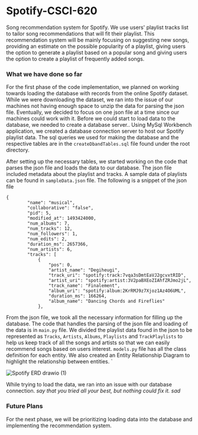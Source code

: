 # Spotify-CSCI-620
Song recommendation system for Spotify. We use users' playlist tracks list to tailor song recommendations that will fit their playlist. This recommendation system will be mainly focusing on suggesting new songs, providing an estimate on the possible popularity of a playlist, giving users the option to generate a playlist based on a popular song and giving users the option to create a playlist of frequently added songs.

### What we have done so far
For the first phase of the code implementation, we planned on working towards loading the database with records from the online Spotify dataset. While we were downloading the dataset, we ran into the issue of our machines not having enough space to unzip the data for parsing the json file. Eventually, we decided to focus on one json file at a time since our machines could work with it. Before we could start to load data to the database, we needed to create a database server.. Using MySql Workbench application, we created a database connection server to host our Spotify playlist data. The sql queries we used for making the database and the respective tables are in the `createDbandTables.sql` file found under the root directory. 

After setting up the necessary tables, we started working on the code that parses the json file and loads the data to our database. The json file included metadata about the playlist and tracks. A sample data of playlists can be found in `sampleData.json` file. The following is a snippet of the json file

```
{
        "name": "musical",
        "collaborative": "false",
        "pid": 5,
        "modified_at": 1493424000,
        "num_albums": 7,
        "num_tracks": 12,
        "num_followers": 1,
        "num_edits": 2,
        "duration_ms": 2657366,
        "num_artists": 6,
        "tracks": [
            {
                "pos": 0,
                "artist_name": "Degiheugi",
                "track_uri": "spotify:track:7vqa3sDmtEaVJ2gcvxtRID",
                "artist_uri": "spotify:artist:3V2paBXEoZIAhfZRJmo2jL",
                "track_name": "Finalement",
                "album_uri": "spotify:album:2KrRMJ9z7Xjoz1Az4O6UML",
                "duration_ms": 166264,
                "album_name": "Dancing Chords and Fireflies"
            },
```
From the json file, we took all the necessary information for filling up the database. The code that handles the parsing of the json file and loading of the data is in `main.py` file. We divided the playlist data found in the json to be represented as `Tracks`, `Artists`, `Albums`, `Playlists` and `TrackPlaylists` to help us keep track of all the songs and artists so that we can easily recommend songs based on users interest. `models.py` file has all the class definition for each entity. We also created an Entity Relationship Diagram to highlight the relationship between entities. `

![Spotify ERD drawio (1)](https://user-images.githubusercontent.com/47192431/197652946-26e37d0e-6fa9-4622-a953-52e5094116de.png)

While trying to load the data, we ran into an issue with our database connection. *say that you tried all your best, but nothing could fix it. sad*

### Future Plans
For the next phase, we will be prioritizing loading data into the database and implementing the recommendation system.
